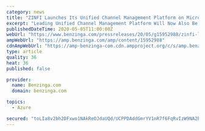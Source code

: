 ```yaml
---
category: news
title: "ZINFI Launches Its Unified Channel Management Platform on Microsoft Azure"
excerpt: "Leading Unified Channel Management Platform Will Now Also Be Available on Microsoft Azure, Further Enhancing Platform Security, Scalability and"
publishedDateTime: 2020-05-05T11:00:00Z
webUrl: "https://www.benzinga.com/pressreleases/20/05/g15952988/zinfi-launches-its-unified-channel-management-platform-on-microsoft-azure"
ampWebUrl: "https://amp.benzinga.com/amp/content/15952988"
cdnAmpWebUrl: "https://amp-benzinga-com.cdn.ampproject.org/c/s/amp.benzinga.com/amp/content/15952988"
type: article
quality: 36
heat: 36
published: false

provider:
  name: Benzinga.com
  domain: benzinga.com

topics:
  - Azure

secured: "toLIa8v2bh2DFxwo1NAkReOJdaUQd/UCPPDAddGmrYV1nR7f6FqRvIzW9NA2b8EIJmShJrCyfGORpYDoANEgkcRLZFzSoI1QicRFiS1bCkiP0uelIzGS89k8mPVg2uZMbb9K9d7OKa4VqMfkvAaX/HQQTU7aNy1Kf5ipHUeygEhHJOO3iuieDdPnVwkqtojpylYRfFm7SJ9Jd2hCmJbgbXm1A0Fqi+HSWaFfrNZyOFZmwpnaxe1jcxbW0BVa0yHI72QeJBpoZhbpptNFZ1ZIGpPFJEQOd3tjHMGyYAfSd+N99NMKs+Cp/DTCwBDoEuzB;OhjrI+kWaizH+RSVHTZVlg=="
---
```


